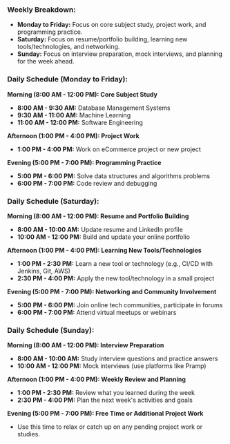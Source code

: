### Weekly Breakdown:
- **Monday to Friday:** Focus on core subject study, project work, and programming practice.
- **Saturday:** Focus on resume/portfolio building, learning new tools/technologies, and networking.
- **Sunday:** Focus on interview preparation, mock interviews, and planning for the week ahead.

### Daily Schedule (Monday to Friday):
**Morning (8:00 AM - 12:00 PM): Core Subject Study**
- **8:00 AM - 9:30 AM:** Database Management Systems
- **9:30 AM - 11:00 AM:** Machine Learning
- **11:00 AM - 12:00 PM:** Software Engineering

**Afternoon (1:00 PM - 4:00 PM): Project Work**
- **1:00 PM - 4:00 PM:** Work on eCommerce project or new project

**Evening (5:00 PM - 7:00 PM): Programming Practice**
- **5:00 PM - 6:00 PM:** Solve data structures and algorithms problems
- **6:00 PM - 7:00 PM:** Code review and debugging

### Daily Schedule (Saturday):
**Morning (8:00 AM - 12:00 PM): Resume and Portfolio Building**
- **8:00 AM - 10:00 AM:** Update resume and LinkedIn profile
- **10:00 AM - 12:00 PM:** Build and update your online portfolio

**Afternoon (1:00 PM - 4:00 PM): Learning New Tools/Technologies**
- **1:00 PM - 2:30 PM:** Learn a new tool or technology (e.g., CI/CD with Jenkins, Git, AWS)
- **2:30 PM - 4:00 PM:** Apply the new tool/technology in a small project

**Evening (5:00 PM - 7:00 PM): Networking and Community Involvement**
- **5:00 PM - 6:00 PM:** Join online tech communities, participate in forums
- **6:00 PM - 7:00 PM:** Attend virtual meetups or webinars

### Daily Schedule (Sunday):
**Morning (8:00 AM - 12:00 PM): Interview Preparation**
- **8:00 AM - 10:00 AM:** Study interview questions and practice answers
- **10:00 AM - 12:00 PM:** Mock interviews (use platforms like Pramp)

**Afternoon (1:00 PM - 4:00 PM): Weekly Review and Planning**
- **1:00 PM - 2:30 PM:** Review what you learned during the week
- **2:30 PM - 4:00 PM:** Plan the next week's activities and goals

**Evening (5:00 PM - 7:00 PM): Free Time or Additional Project Work**
- Use this time to relax or catch up on any pending project work or studies.


